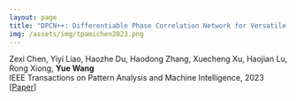 ```yaml
---
layout: page
title: "DPCN++: Differentiable Phase Correlation Network for Versatile Pose Registration"
img: /assets/img/tpamichen2023.png
---
```

Zexi Chen, Yiyi Liao, Haozhe Du, Haodong Zhang, Xuecheng Xu, Haojian Lu, Rong Xiong, **Yue Wang**
<br/>
IEEE Transactions on Pattern Analysis and Machine Intelligence, 2023
<br/>
[[Paper](https://arxiv.org/abs/2206.05707)]
